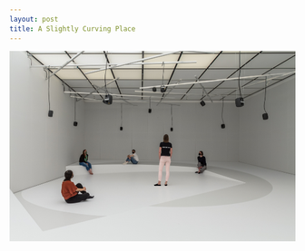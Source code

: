 ```yaml
---
layout: post
title: A Slightly Curving Place
---
```


![GitHub Logo](/images/ASlightlyCurvingPlace_0060.jpg)
